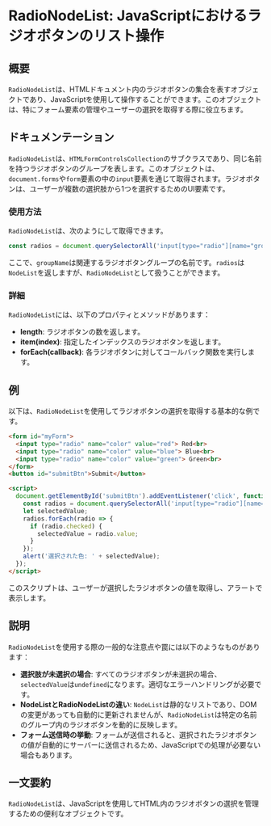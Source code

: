 <!--
Meta Description: # RadioNodeList: JavaScriptにおけるラジオボタンのリスト操作 ## 概要 `RadioNodeList`は、HTMLドキュメント内のラジオボタンの集合を表すオブジェクトであり、JavaScriptを使用して操作することができます。このオブジェクトは、特にフォーム要素の管理や...
Meta Keywords: radionodelist, radio, input, type, name
-->

# RadioNodeList: JavaScriptにおけるラジオボタンのリスト操作

## 概要
`RadioNodeList`は、HTMLドキュメント内のラジオボタンの集合を表すオブジェクトであり、JavaScriptを使用して操作することができます。このオブジェクトは、特にフォーム要素の管理やユーザーの選択を取得する際に役立ちます。

## ドキュメンテーション
`RadioNodeList`は、`HTMLFormControlsCollection`のサブクラスであり、同じ名前を持つラジオボタンのグループを表します。このオブジェクトは、`document.forms`や`form`要素の中の`input`要素を通じて取得されます。ラジオボタンは、ユーザーが複数の選択肢から1つを選択するためのUI要素です。

### 使用方法
`RadioNodeList`は、次のようにして取得できます。

```javascript
const radios = document.querySelectorAll('input[type="radio"][name="groupName"]');
```

ここで、`groupName`は関連するラジオボタングループの名前です。`radios`は`NodeList`を返しますが、`RadioNodeList`として扱うことができます。

### 詳細
`RadioNodeList`には、以下のプロパティとメソッドがあります：

- **length**: ラジオボタンの数を返します。
- **item(index)**: 指定したインデックスのラジオボタンを返します。
- **forEach(callback)**: 各ラジオボタンに対してコールバック関数を実行します。

## 例
以下は、`RadioNodeList`を使用してラジオボタンの選択を取得する基本的な例です。

```html
<form id="myForm">
  <input type="radio" name="color" value="red"> Red<br>
  <input type="radio" name="color" value="blue"> Blue<br>
  <input type="radio" name="color" value="green"> Green<br>
</form>
<button id="submitBtn">Submit</button>

<script>
  document.getElementById('submitBtn').addEventListener('click', function() {
    const radios = document.querySelectorAll('input[type="radio"][name="color"]');
    let selectedValue;
    radios.forEach(radio => {
      if (radio.checked) {
        selectedValue = radio.value;
      }
    });
    alert('選択された色: ' + selectedValue);
  });
</script>
```

このスクリプトは、ユーザーが選択したラジオボタンの値を取得し、アラートで表示します。

## 説明
`RadioNodeList`を使用する際の一般的な注意点や罠には以下のようなものがあります：

- **選択肢が未選択の場合**: すべてのラジオボタンが未選択の場合、`selectedValue`は`undefined`になります。適切なエラーハンドリングが必要です。
- **NodeListとRadioNodeListの違い**: `NodeList`は静的なリストであり、DOMの変更があっても自動的に更新されませんが、`RadioNodeList`は特定の名前のグループ内のラジオボタンを動的に反映します。
- **フォーム送信時の挙動**: フォームが送信されると、選択されたラジオボタンの値が自動的にサーバーに送信されるため、JavaScriptでの処理が必要ない場合もあります。

## 一文要約
`RadioNodeList`は、JavaScriptを使用してHTML内のラジオボタンの選択を管理するための便利なオブジェクトです。